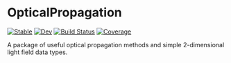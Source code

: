 # OpticalPropagation

[![Stable](https://img.shields.io/badge/docs-stable-blue.svg)](https://HIT-UOI-SR.github.io/OpticalPropagation.jl/stable)
[![Dev](https://img.shields.io/badge/docs-dev-blue.svg)](https://HIT-UOI-SR.github.io/OpticalPropagation.jl/dev)
[![Build Status](https://github.com/HIT-UOI-SR/OpticalPropagation.jl/workflows/CI/badge.svg)](https://github.com/HIT-UOI-SR/OpticalPropagation.jl/actions)
[![Coverage](https://codecov.io/gh/HIT-UOI-SR/OpticalPropagation.jl/branch/master/graph/badge.svg)](https://codecov.io/gh/HIT-UOI-SR/OpticalPropagation.jl)

A package of useful optical propagation methods and simple 2-dimensional light field data types.
